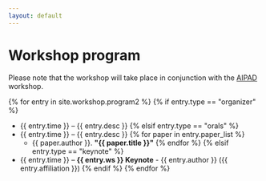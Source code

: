 ```yaml
---
layout: default
---
```


# Workshop program

Please note that the workshop will take place in conjunction with the [AIPAD](https://aipad-miccai.github.io) workshop.

<!--{% for entry in site.workshop.program %}
{% if entry.type == "organizer" %}
* {{ entry.time }}: {{ entry.desc }}
{% elsif entry.type == "oral" %}
* {{ entry.time }}: {{ entry.author }}, *{{ entry.title }}*
{% elsif entry.type == "keynote" %}
* {{ entry.time }}: **Keynote**: *{{ entry.title }}* ({{ entry.author }}, {{ entry.affiliation }})
{% endif %}
{% endfor %}-->

{% for entry in site.workshop.program2 %}
{% if entry.type == "organizer" %}
* {{ entry.time }} – {{ entry.desc }}
{% elsif entry.type == "orals" %}
* {{ entry.time }} – {{ entry.desc }}
{% for paper in entry.paper_list %}
  * {{ paper.author }}. **"{{ paper.title }}"**
{% endfor %}
{% elsif entry.type == "keynote" %}
* {{ entry.time }} – **{{ entry.ws }} Keynote** - {{ entry.author }} ({{ entry.affiliation }})
{% endif %}
{% endfor %}
